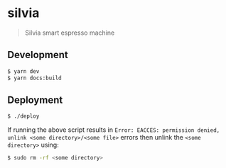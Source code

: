 # silvia

> Silvia smart espresso machine

## Development

```bash
$ yarn dev
$ yarn docs:build
```

## Deployment

```bash
$ ./deploy
```

If running the above script results in `Error: EACCES: permission denied, unlink <some directory>/<some file>` errors then unlink the `<some directory>` using:

```bash
$ sudo rm -rf <some directory>
```